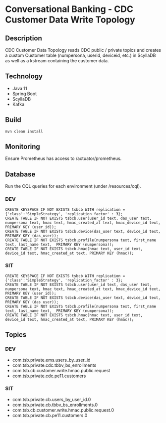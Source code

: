 # Conversational Banking - CDC Customer Data Write Topology
## Description
CDC Customer Data Topology reads CDC public / private topics and creates a custom Customer table (numpersona, userid, deviceid, etc.) in ScyllaDB as well as a kstream containing the customer data.

## Technology
* Java 11
* Spring Boot
* ScyllaDB
* Kafka

## Build
`mvn clean install`

## Monitoring
Ensure Prometheus has access to /actuator/prometheus.

## Database
Run the CQL queries for each environment (under /resources/cql).
### DEV
```
CREATE KEYSPACE IF NOT EXISTS tsbcb WITH replication = {'class':'SimpleStrategy', 'replication_factor' : 3};
CREATE TABLE IF NOT EXISTS tsbcb.user(user_id text, das_user text, numpersona text, hmac text, hmac_created_at text, hmac_device_id text, PRIMARY KEY (user_id));
CREATE TABLE IF NOT EXISTS tsbcb.device(das_user text, device_id text, PRIMARY KEY (das_user));
CREATE TABLE IF NOT EXISTS tsbcb.profile(numpersona text, first_name text, last_name text,  PRIMARY KEY (numpersona));
CREATE TABLE IF NOT EXISTS tsbcb.hmac(hmac text, user_id text, device_id text, hmac_created_at text, PRIMARY KEY (hmac));
```
### SIT
```
CREATE KEYSPACE IF NOT EXISTS tsbcb WITH replication = {'class':'SimpleStrategy', 'replication_factor' : 3};
CREATE TABLE IF NOT EXISTS tsbcb.user(user_id text, das_user text, numpersona text, hmac text, hmac_created_at text, hmac_device_id text, PRIMARY KEY (user_id));
CREATE TABLE IF NOT EXISTS tsbcb.device(das_user text, device_id text, PRIMARY KEY (das_user));
CREATE TABLE IF NOT EXISTS tsbcb.profile(numpersona text, first_name text, last_name text,  PRIMARY KEY (numpersona));
CREATE TABLE IF NOT EXISTS tsbcb.hmac(hmac text, user_id text, device_id text, hmac_created_at text, PRIMARY KEY (hmac));
```
## Topics
### DEV
* com.tsb.private.ems.users_by_user_id
* com.tsb.private.cdc.tbbv_bs_enrollments
* com.tsb.cb.customer.write.hmac.public.request
* com.tsb.private.cdc.pe11.customers

### SIT
* com.tsb.private.cb.users_by_user_id.0
* com.tsb.private.cb.tbbv_bs_enrollments.0
* com.tsb.cb.customer.write.hmac.public.request.0
* com.tsb.private.cb.pe11.customers.0
